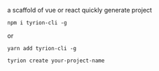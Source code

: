 a scaffold of vue or react quickly generate project
``` shell
npm i tyrion-cli -g
```
or 
``` shell
yarn add tyrion-cli -g
```

``` shell
tyrion create your-project-name
```